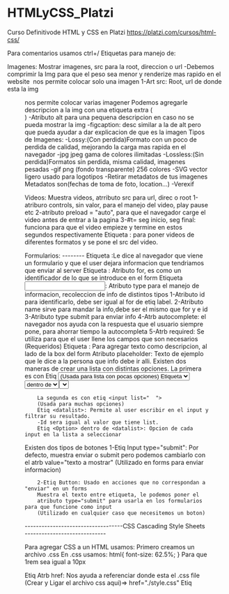 # HTMLyCSS_Platzi
Curso Definitivode HTML y CSS en Platzi
https://platzi.com/cursos/html-css/

Para comentarios usamos ctrl+/
Etiquetas para manejo de:

Imagenes: Mostrar imagenes, src para la root, direccion o url
-Debemos comprimir la Img para que el peso sea menor y renderize mas rapido en el website
<Img> nos permite colocar solo una imagen
        1-Art src: Root, url de donde esta la img
<Figure> nos permite colocar varias imagener 
        Podemos agregarle descripcion a la img
        con una etiqueta extra (<figcaption>)
        -Atributo alt para una pequena descripcion
        en caso no se pueda mostrar la img
        -figcaption: desc similar a la de alt pero
          que pueda ayudar a dar explicacion de que es la imagen
Tipos de Imagenes: 
        -Lossy:(Con perdida)Formato con un poco de perdida de calidad, 
        mejorando la carga mas rapida en el navegador
           -jpg jpeg gama de colores ilimitadas 
        -Lossless:(Sin perdida)Formatos sin perdida, misma calidad, imagenes pesadas
           -gif png  (fondo transparente) 256 colores
           -SVG vector ligero usado para logotipos 
        -Retirar metadatos de tus imagenes
        Metadatos son(fechas de toma de foto, location...)
        -Verexif 

Videos: Muestra videos, atrributo src para url, direc o root 
        1-atriburo controls, sin valor, para el manejo del
        video, play pause etc
        2-atributo preload = "auto", para que el navegador carge el video 
        antes de entrar a la pagina
        3-#t= seg inicio, seg final: funciona para 
        que el video empieze y termine en estos segundos respectivamente
Etiqueta <Source>: para poner videos de diferentes 
        formatos y se pone el src del video.

Formularios: --------
        Etiqueta <Forms>:Le dice al navegador que 
        viene un formulario y que el user dejara informacion que tendriamos que enviar al server
        Etiqueta <label>: Atributo for, es como un identificador de lo que se introduce en el form
        Etiqueta <input>: Atributo type para el manejo de informacion, recoleccion de info de distintos tipos
               1-Atributo id para identificarlo, debe ser igual al for de etiq label.
               2-Atributo name sirve para mandar la info,debe ser el mismo que for y e id
               3-Atributo type submit para enviar info
               4-Atrb autocomplete: el navegador nos ayuda con la respuesta que el usuario siempre pone, para ahorrar tiempo la autocompleta 
               5-Atrb required: Se utiliza para que el user llene los campos que son necesarios (Requeridos)
        Etiqueta <span>: Para agregar texto como descripcion, al lado de la box del form
        Atributo placeholder: Texto de ejemplo que le dice a la persona que info debe ir alli.
Existen dos maneras de crear una lista con distintas opciones.
        La primera es con Etiq <select> permite crear la lista con etiq de <option>
        (Usada para lista con pocas opciones)
        Etiqueta <select>: Sirve para hacer una lista de las opciones de input en un form.
        -Name: es el contenido en relacion a las options
        -Id:
        Etiq <Option> dentro de <select>: Opcion de cada input en la lista a seleccionar

        La segunda es con etiq <input list="  ">
        (Usada para muchas opciones)
        Etiq <datalist>: Permite al user escribir en el input y filtrar su resultado. 
        -Id sera igual al valor que tiene list.
        Etiq <Option> dentro de <datalist>: Opcion de cada input en la lista a seleccionar

Existen dos tipos de botones
        1-Etiq Input type="submit": Por defecto, muestra enviar o submit pero podemos cambiarlo
        con el atrb value="texto a mostrar" 
        (Utilizado en forms para enviar informacion)

        2-Etiq Button: Usado en acciones que no correspondan a "enviar" en un forms
        Muestra el texto entre etiqueta, le podemos poner el 
        atributo type="submit" para usarla en los formularios para que funcione como input 
        (Utilizado en cualquier caso que necesitemos un boton)


-----------------------------------CSS  Cascading Style Sheets -----------------------------

Para agregar CSS a un HTML usamos:
Primero creamos un archivo .css
En .css usamos:
html{
        font-size: 62.5%;
}
Para que 1rem sea igual a 10px

Etiq <link rel="  " href=" root de css">
        Atrb href: Nos ayuda a referenciar donde esta el .css file 
        (Crear y Ligar el archivo css aqui)=> href="./style.css"
Etiq <style> para agregar pocos estilos de Css

Selectores: (el selector universal es el * )
1-Por elemento de HTML:Parrafo ejm=>p{ css } en el CSS
2-Por Clase: Atriburo class=" nombre" en HTML dentro de etiq
        Llamamos como .nombre{ css} en el CSS
3-Por Id:Art id="nombre" en HTML dentro de etiq
        Llamamos como #nombre{ css } en el CSS

Pseudo clases y pseudo elementos
Esto es a lo que le vamos a agregar estilos una vez tengamos la etiq
-Pseudo Clases: definen el estilo de un estado especial de un elemento
                :class
-Pseudo Elemento: definen el estilo de una parte especifica de un elemento
                ::element

Anatomia o Syntaxis de una regla en CSS
        -Selector/PseudoClase o PsElemento: El elemento que quieres modificar
        -Declaracion del Estilo: -Propiedad -Valor de Propiedad
        Ejm: p (selector){
                color(propiedad): red(valor de propiedad);
                -----------declaracion de estilo-------------
             }

MODELO DE CAJA

        -Margin: Espacio Externo de la caja hacia afuera
        -Border: Linea que define a cada elemento 
        -Padding: Espacio Interno de la caja hacia adentro 
        -Contenido: Elemento(img video texto)
    Width y Height para posicionar la box (top-right-bottom-left)

Box-sizing: Border-box; Hace que se calcule automaticamente el 
tamano del elemento con el padding y border para eliminar scroll horizontal.
        -Suma el padding con el width del elemento 
Tambien podemos hacerlo utilizando el metodo calc(% - px); del Width
        -Ejm: Imagina que quieres colocar 2 cajas dentro de una caja padre y quieres que cada una tome el 50% de ancho, pero que cada una tenga un margen a la izquierda de 10px. Si colocas width de 50% a cada caja y además le colocas margen, esto hará que las cajas queden una arriba de la otra, porque al agregarle 20px de espacio en márgenes, vas a hacer que ya no ajuste el 50% a cada caja.
        (Debes restarle al width, el margin(20px))
        Para hacer que ambas cajas sigan tomando el 50% contando los márgenes, puedes hacer lo siguiente:
                .caja-hijo
                {  width: calc(50% - 20px); 
                }

Herencia
Podemos obtener informacion de los padres (Heredar)
Se heredan las caracteristicas de las etiq contenedoras 
        <body>
           <h1>soy h1<h1>
        <body>
        H1 heredara las caract de body
        -inherit: A la propiedad que se la aplicamos debe heredar los valores de su elemento padre 
                  Significa (usa el valor de mi padre)
        -initial: Damos el valor inicial y predefinido por el navegador
        -upset:  Es una combinacion entre inherit e initial, cuando lo usamos en una propiedad
                 esta trata de heredar el valor de su elemento padre si este esta disponible, 
                 sino colocara el valor de la propiedad en su valor inicial

Orden de declaracion - Especificidad 
        Si dos declaraciones tienen la misma importancia, la especificidad de las reglas decidira cual aplicar
        Si las reglas tienen la misma especificidad, el orden de las fuentes controla el resultado final
        Como se controla el orden al declarar CSS?
        1-Importancia: 1-Hoja de estilo de agente de usuario (Estilo del navegador)
                       2-Declaraciones normales en hojas de estilo de autor (Nuestro .css) 
                       3-Declaraciones importantes en hojas de estilos de autor(Utilizar el !important)MalaPractica
        2-Especificidad: 1-!important
                         2-Inline styles
                         3-#id
                         4-.class
                         5-tag
        3-Orden de las fuentes: En tus estilos, las declaraciones al final del documento anularan 
                                a las que sucedan antes en caso de conflicto. 
                        Se aplican los estilos que esten abajo o de ultimo en el css
                        Ejm: si llamas una clase o id en las primeras lineas y despues llamas la misma a lo ultimo
                        siempre seran aplicados los ultimos estilos y puede reescribir(anular o cambiar) los estilos de arriba

Combinadores 
-Nos permiten combinar multiples selectores y crear mayor especificidad
1-Hermano cercano(Adjacent sibling): div + p{ }=>Agrega los estilos a etiq <p> cerca de <div>.
2-Hermano general(General sibling): div ~ p{ }=>Agrega los estilos a etiq <p> si estan en la misma linea 
3-Hijo Directo(Child): div > p{ }=>Agrega estilos a etiq <p> que tienen padre div, osea estan dentro de <div>
4-Descendiente(Descendant): div p{ }=>Agrega estilo a TODAS las etiq <p> dentro de <div>

Medidas 
Algunas medidas cambian o no, sin importar el tamano de la pantalla donde vemos el proyecto
-Absolutas(No cambian):Su tamano no cambia, siempre es el mismo aunque la pag cambie el tamano
                       Px, mm, cm, in
-Relativas(Cambian):Su tamano cambia segun el tamano de la pag.
                     %, em, rem, max-width/heigth, min-width/heigth, vw, vh
                     -Min y Max: Medidas minimas y maximas 
                     Min=> se achican hasta x medida
                     Max=> se agrandan hasta x medida

Posicion
        Por defecto todo viene en static.
        Tipos de posicionamiento de elementos
                -Static
                -Absolute
                -Relative
                -Fixed
                -Sticky

Display 
        Display block: Usa todo el espacio sin importar si el contenido lo ocupa
        Display inline: Usa solo el espacio que ocupa su contenido
        Display inline block: Combinacion de estos dos, nos permite poner elementos arriba abajo o lateral

       -Display flex: Permite que el contenedor padre sea flexible a los cambios que puedan 
                tener los elements hijos en su alineacion. 
                Una vez tengamos el elemento padre con display flex tenemos otras propiedades que podemos usar
                Si el padre tiene dis flex los hijos lo tienen tambien
                -Flex-direction:Alineacion de elementos hijos
                    Valores    -Row:(default)Horizontal
                               -Column:Vertical         
                -Flex-wrap:Permite que un elemento haga un salto de linea si es muy grande
                -Justify-content:Alinear el contenido de forma horizontal
                        Valores
                                -Flex-start:Alinearlos al comienzo(izq)
                                -Flex-end:Alinearlos al final(der)
                                -Center:Alinear los items en el centro del contenedor(mid-horizt)
                                -Space-between:Agrega mismo espacio entre items, no en los extremos
                                -Space-around:Agrega espacio entre los items (No es espacio igual para todos)
                                -Space-evenly: Le da el mismo espacio alrededor de cada item (Espacio perfecto)
                -Align-items:Alinea los elementos hijos de forma vertical
                        Valores
                                -Flex-start:Alinearlos desde arriba(top)
                                -Flex-end:Alinearlos abajo(bottom)
                                -Center:Alinear los items en el centro del contenedor(mid-vertc)
                                -Stretch: Estira el alto de los items hijos al 100% del item pafre
                                -Base-line: Escala el item al tamano de su contenido
                -Order:(Si no le coloco order a un item este se desplazara a la izq por default)
                        Especifica el orden del item
                -Flex-grow:El item crecera hasta rellenar el espacio sobrante
                -Flex-basis:Especifica el tamano inicial del elemento flexible

Variables(Custom Properties)
        -Podemos guardar un valor para reutilizarlo varias veces
        Mayor utilidad en proyectos grandes y archivos extensos de HTML y CSS
        Se declaran dentro del selector=> :root{  } para que sea global
                Syntaxis=>  --Nombre-de-variable: VALOR;
        Se llama para usarlas como:
                Syntaxis de llamado=>  var(--nombre-de-var);

Web Fonts